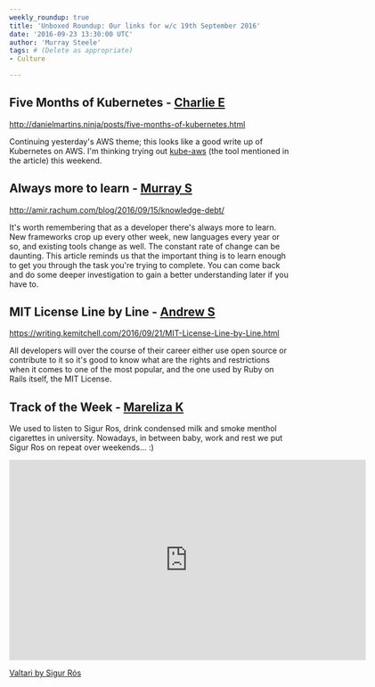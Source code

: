 ```yaml
---
weekly_roundup: true
title: 'Unboxed Roundup: Our links for w/c 19th September 2016'
date: '2016-09-23 13:30:00 UTC'
author: 'Murray Steele'
tags: # (Delete as appropriate)
- Culture

---
```


## Five Months of Kubernetes - [Charlie E](/people#charlie-egan)

http://danielmartins.ninja/posts/five-months-of-kubernetes.html

Continuing yesterday's AWS theme; this looks like a good write up of Kubernetes on AWS. I'm thinking trying out [kube-aws](https://github.com/coreos/coreos-kubernetes/tree/master/multi-node/aws) (the tool mentioned in the article) this weekend.

## Always more to learn - [Murray S](/people#murray-steele)

http://amir.rachum.com/blog/2016/09/15/knowledge-debt/

It's worth remembering that as a developer there's always more to learn. New frameworks crop up every other week, new languages every year or so, and existing tools change as well. The constant rate of change can be daunting.  This article reminds us that the important thing is to learn enough to get you through the task you're trying to complete. You can come back and do some deeper investigation to gain a better understanding later if you have to.

## MIT License Line by Line - [Andrew S](/people#andrew-white)

https://writing.kemitchell.com/2016/09/21/MIT-License-Line-by-Line.html

All developers will over the course of their career either use open
source or contribute to it so it's good to know what are the rights and
restrictions when it comes to one of the most popular, and the one used
by Ruby on Rails itself, the MIT License.

## Track of the Week - [Mareliza K](/people#mareliza-kirschbaum)

We used to listen to Sigur Ros, drink condensed milk and smoke menthol cigarettes in university. Nowadays, in between baby, work and rest we put Sigur Ros on repeat over weekends... :)

<iframe src="https://player.vimeo.com/video/53394874?color=d8c288&byline=0&portrait=0" width="640" height="360" frameborder="0" webkitallowfullscreen mozallowfullscreen allowfullscreen></iframe>

[Valtari by Sigur R&oacute;s](https://vimeo.com/53394874)
